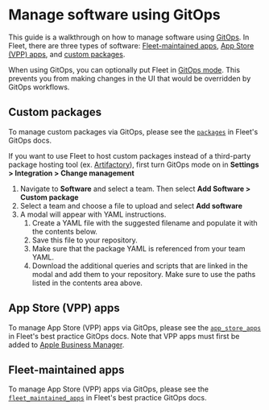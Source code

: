 # Manage software using GitOps

This guide is a walkthrough on how to manage software using [GitOps](https://fleetdm.com/docs/configuration/yaml-files#gitops). In Fleet, there are three types of software: [Fleet-maintained apps](#fleet-maintained-apps), [App Store (VPP) apps](#app-store-vpp-apps), and [custom packages](#custom-packages).

When using GitOps, you can optionally put Fleet in [GitOps mode](https://fleetdm.com/guides/gitops-mode). This prevents you from making changes in the UI that would be overridden by GitOps workflows.

## Custom packages

To manage custom packages via GitOps, please see the [`packages`](https://fleetdm.com/docs/configuration/yaml-files#packages) in Fleet's GitOps docs.

If you want to use Fleet to host custom packages instead of a third-party package hosting tool (ex. [Artifactory](https://jfrog.com/artifactory/)), first turn GitOps mode on in **Settings > Integration > Change management**
1. Navigate to **Software** and select a team. Then select **Add Software > Custom package**
2. Select a team and choose a file to upload and select **Add software**
3. A modal will appear with YAML instructions.
    1. Create a YAML file with the suggested filename and populate it with the contents below.
    2. Save this file to your repository.
    3. Make sure that the package YAML is referenced from your team YAML.
    4. Download the additional queries and scripts that are linked in the modal and add them to your repository. Make sure to use the paths listed in the contents area above.

## App Store (VPP) apps

To manage App Store (VPP) apps via GitOps, please see the [`app_store_apps`](https://fleetdm.com/docs/configuration/yaml-files#app-store-apps) in Fleet's best practice GitOps docs. Note that VPP apps must first be added to [Apple Business Manager](https://business.apple.com).

## Fleet-maintained apps

To manage App Store (VPP) apps via GitOps, please see the [`fleet_maintained_apps`](https://fleetdm.com/docs/configuration/yaml-files#fleet-maintained-apps) in Fleet's best practice GitOps docs.


<meta name="category" value="guides">
<meta name="authorGitHubUsername" value="noahtalerman">
<meta name="authorFullName" value="Noah Talerman">
<meta name="publishedOn" value="2025-04-30">
<meta name="articleTitle" value="Manage software in GitOps mode">
<meta name="description" value="Learn how to use Fleet's YAML to manage software in GitOps mode.">
